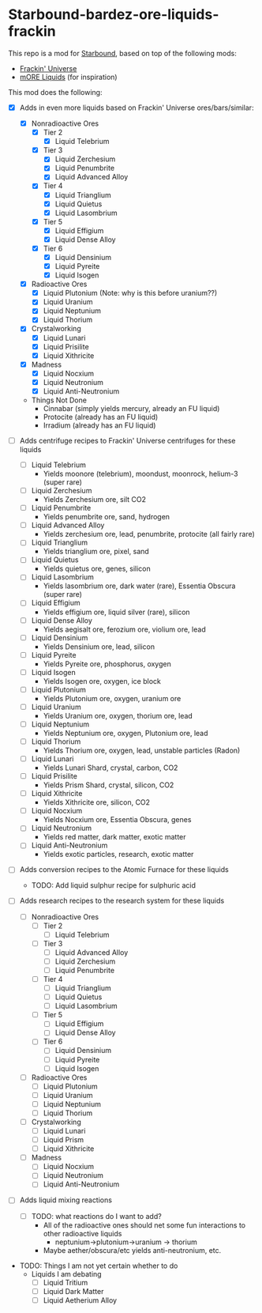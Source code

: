 # Starbound-bardez-ore-liquids-frackin

This repo is a mod for [Starbound](https://playstarbound.com/), based on top of the following mods:
- [Frackin' Universe](https://steamcommunity.com/sharedfiles/filedetails/?id=729480149) 
- [mORE Liquids](https://steamcommunity.com/sharedfiles/filedetails/?id=1318339314) (for inspiration)

This mod does the following:

- [X] Adds in even more liquids based on Frackin' Universe ores/bars/similar:
  - [X] Nonradioactive Ores
    - [X] Tier 2
      - [X] Liquid Telebrium
    - [X] Tier 3
      - [X] Liquid Zerchesium
      - [X] Liquid Penumbrite
      - [X] Liquid Advanced Alloy
    - [X] Tier 4
      - [X] Liquid Trianglium
      - [X] Liquid Quietus
      - [X] Liquid Lasombrium
    - [x] Tier 5
      - [X] Liquid Effigium
      - [x] Liquid Dense Alloy
    - [X] Tier 6
      - [X] Liquid Densinium
      - [X] Liquid Pyreite
      - [X] Liquid Isogen
  - [X] Radioactive Ores
    - [X] Liquid Plutonium (Note: why is this before uranium??)
    - [X] Liquid Uranium
    - [X] Liquid Neptunium
    - [X] Liquid Thorium
  - [X] Crystalworking
    - [X] Liquid Lunari
    - [X] Liquid Prisilite
    - [X] Liquid Xithricite
  - [X] Madness
    - [X] Liquid Nocxium
    - [X] Liquid Neutronium
    - [X] Liquid Anti-Neutronium
  - Things Not Done
    - Cinnabar (simply yields mercury, already an FU liquid)
    - Protocite (already has an FU liquid)
    - Irradium (already has an FU liquid)

- [ ] Adds centrifuge recipes to Frackin' Universe centrifuges for these liquids
  - [ ] Liquid Telebrium
    - Yields moonore (telebrium), moondust, moonrock, helium-3 (super rare)
  - [ ] Liquid Zerchesium
    - Yields Zerchesium ore, silt CO2
  - [ ] Liquid Penumbrite
    - Yields penumbrite ore, sand, hydrogen
  - [ ] Liquid Advanced Alloy
    - Yields zerchesium ore, lead, penumbrite, protocite (all fairly rare)
  - [ ] Liquid Trianglium
    - Yields trianglium ore, pixel, sand
  - [ ] Liquid Quietus
    - Yields quietus ore, genes, silicon
  - [ ] Liquid Lasombrium
    - Yields lasombrium ore, dark water (rare), Essentia Obscura (super rare)
  - [ ] Liquid Effigium
    - Yields effigium ore, liquid silver (rare), silicon
  - [ ] Liquid Dense Alloy
    - Yields aegisalt ore, ferozium ore, violium ore, lead
  - [ ] Liquid Densinium
    - Yields Densinium ore, lead, silicon
  - [ ] Liquid Pyreite
    - Yields Pyreite ore, phosphorus, oxygen
  - [ ] Liquid Isogen
    - Yields Isogen ore, oxygen, ice block
  - [ ] Liquid Plutonium
    - Yields Plutonium ore, oxygen, uranium ore
  - [ ] Liquid Uranium
    - Yields Uranium ore, oxygen, thorium ore, lead
  - [ ] Liquid Neptunium
    - Yields Neptunium ore, oxygen, Plutonium ore, lead
  - [ ] Liquid Thorium
    - Yields Thorium ore, oxygen, lead, unstable particles (Radon)
  - [ ] Liquid Lunari
    - Yields Lunari Shard, crystal, carbon, CO2
  - [ ] Liquid Prisilite
    - Yields Prism Shard, crystal, silicon, CO2
  - [ ] Liquid Xithricite
    - Yields Xithricite ore, silicon, CO2
  - [ ] Liquid Nocxium
    - Yields Nocxium ore, Essentia Obscura, genes
  - [ ] Liquid Neutronium
    - Yields red matter, dark matter, exotic matter
  - [ ] Liquid Anti-Neutronium
    - Yields exotic particles, research, exotic matter
- [ ] Adds conversion recipes to the Atomic Furnace for these liquids
    - TODO: Add liquid sulphur recipe for sulphuric acid
- [ ] Adds research recipes to the research system for these liquids
  - [ ] Nonradioactive Ores
    - [ ] Tier 2
      - [ ] Liquid Telebrium
    - [ ] Tier 3
      - [ ] Liquid Advanced Alloy
      - [ ] Liquid Zerchesium
      - [ ] Liquid Penumbrite
    - [ ] Tier 4
      - [ ] Liquid Trianglium
      - [ ] Liquid Quietus
      - [ ] Liquid Lasombrium
    - [ ] Tier 5
      - [ ] Liquid Effigium
      - [ ] Liquid Dense Alloy
    - [ ] Tier 6
      - [ ] Liquid Densinium
      - [ ] Liquid Pyreite
      - [ ] Liquid Isogen
  - [ ] Radioactive Ores
      - [ ] Liquid Plutonium
      - [ ] Liquid Uranium
      - [ ] Liquid Neptunium
      - [ ] Liquid Thorium
  - [ ] Crystalworking
    - [ ] Liquid Lunari
    - [ ] Liquid Prism
    - [ ] Liquid Xithricite
  - [ ] Madness
    - [ ] Liquid Nocxium
    - [ ] Liquid Neutronium
    - [ ] Liquid Anti-Neutronium
- [ ] Adds liquid mixing reactions
  - [ ] TODO: what reactions do I want to add?
    - All of the radioactive ones should net some fun interactions to other radioactive liquids
      - neptunium->plutonium->uranium -> thorium
    - Maybe aether/obscura/etc yields anti-neutronium, etc.
- TODO: Things I am not yet certain whether to do
  - Liquids I am debating
    - [ ] Liquid Tritium
    - [ ] Liquid Dark Matter
    - [ ] Liquid Aetherium Alloy